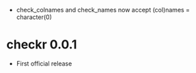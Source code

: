 - check_colnames and check_names now accept (col)names = character(0)

# checkr 0.0.1

- First official release
